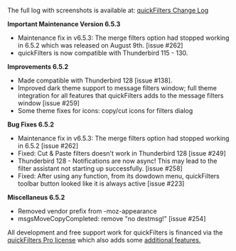 The full log with screenshots is available at: [quickFilters Change Log](https://quickfilters.quickfolders.org/version.html#6.5.3) 


**Important Maintenance Version 6.5.3**
*   Maintenance fix in v6.5.3: The merge filters option had stopped working in 6.5.2 which was released on August 9th. [issue #262]
*   quickFilters is now compatible with Thunderbird 115 - 130.

**Improvements 6.5.2**

*   Made compatible with Thunderbird 128 \[issue #138\].
*   Improved dark theme support to message filters window; full theme integration for all features that quickFilters adds to the message filters window \[issue #259\]
*   Some theme fixes for icons: copy/cut icons for filters dialog

**Bug Fixes 6.5.2**

*   Maintenance fix in v6.5.3: The merge filters option had stopped working in 6.5.2 [issue #262]
*   Fixed: Cut & Paste filters doesn't work in Thunderbird 128 \[issue #249\]
*   Thunderbird 128 - Notifications are now async! This may lead to the filter assistant not starting up successfully. \[issue #258\]
*   Fixed: After using any function, from its dowdown menu, quickFilters toolbar button  looked like it is always active \[issue #223\]

**Miscellaneus 6.5.2**

*   Removed vendor prefix from -moz-appearance
*   msgsMoveCopyCompleted: remove "no destmsg!" \[issue #254\]

All development and free support work for quickFilters is financed via the [quickFilters Pro license](http://sites.fastspring.com/quickfolders/product/quickfilters?referrer=ATN) which also adds some [additional features.](https://quickfilters.quickfolders.org/premium.html#featureList)